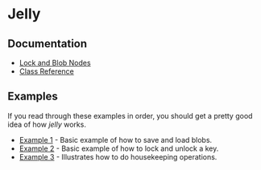 # Jelly

## Documentation

* [Lock and Blob Nodes](https://github.com/demogorgon1/jelly/wiki/Nodes)
* [Class Reference](https://demogorgon1.github.io/jelly/annotated.html)

## Examples

If you read through these examples in order, you should get a pretty good idea of how _jelly_ works. 

* [Example 1](https://demogorgon1.github.io/jelly/Example1_BlobNode_8cpp-example.html) - Basic example of how to save and load blobs.
* [Example 2](https://demogorgon1.github.io/jelly/Example2_LockNode_8cpp-example.html) - Basic example of how to lock and unlock a key.
* [Example 3](https://demogorgon1.github.io/jelly/Example3_Housekeeping_8cpp-example.html) - Illustrates how to do housekeeping operations.
